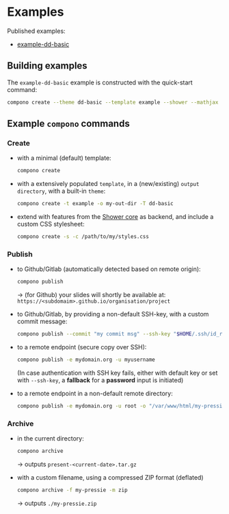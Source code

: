 # Examples

Published examples:
- [example-dd-basic](https://digitaldasein.github.io/compono/example-dd-basic/)

## Building examples

The `example-dd-basic` example is constructed with the quick-start command:

```sh
compono create --theme dd-basic --template example --shower --mathjax
```

## Example `compono` commands

### Create

- with a minimal (default) template:

  ```sh
  compono create
  ```

- with a extensively populated `template`, in a 
  (new/existing) `output directory`, with a built-in `theme`:

  ```sh
  compono create -t example -o my-out-dir -T dd-basic
  ```

- extend with features from the [Shower 
core](https://github.com/shower/shower) as backend, and include a custom CSS 
stylesheet:

  ```sh
  compono create -s -c /path/to/my/styles.css
  ```

### Publish

- to Github/Gitlab (automatically detected based on remote origin):

  ```sh
  compono publish
  ```

  &rarr; (for Github) your slides will shortly be available at: 
  `https://<subdomaim>.github.io/organisation/project`

* to Github/Gitlab, by providing a non-default SSH-key, 
  with a custom commit message:

  ```sh
  compono publish --commit "my commit msg" --ssh-key "$HOME/.ssh/id_rsa"
  ```

- to a remote endpoint (secure copy over SSH):

  ```sh
  compono publish -e mydomain.org -u myusername
  ```

  (In case authentication with SSH key fails, either with default key or set 
  with `--ssh-key`, a **fallback** for a **password** input is initiated)

- to a remote endpoint in a non-default remote directory:

  ```sh
  compono publish -e mydomain.org -u root -o "/var/www/html/my-pressie"
  ```

### Archive

- in the current directory:

  ```sh
  compono archive
  ```

  &rarr; outputs `present-<current-date>.tar.gz`

- with a custom filename, using a compressed ZIP format (deflated)

  ```sh
  compono archive -f my-pressie -m zip
  ```
  &rarr; outputs `./my-pressie.zip`
